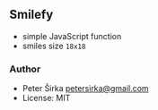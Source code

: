 ## Smilefy

- simple JavaScript function
- smiles size `18x18`

### Author

- Peter Širka <petersirka@gmail.com>
- License: MIT